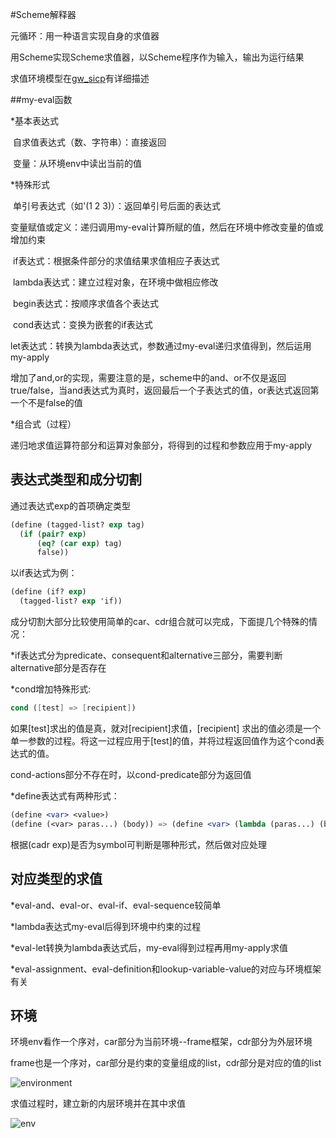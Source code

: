 #Scheme解释器

元循环：用一种语言实现自身的求值器

用Scheme实现Scheme求值器，以Scheme程序作为输入，输出为运行结果

求值环境模型在[gw_sicp](https://github.com/Lizhmq/SICP/blob/master/Texts/gw_sicp_03_01.pdf)有详细描述



##my-eval函数

*基本表达式

​	自求值表达式（数、字符串）：直接返回

​	变量：从环境env中读出当前的值

*特殊形式

​	单引号表达式（如'(1 2 3)）：返回单引号后面的表达式

​	变量赋值或定义：递归调用my-eval计算所赋的值，然后在环境中修改变量的值或增加约束

​	if表达式：根据条件部分的求值结果求值相应子表达式

​	lambda表达式：建立过程对象，在环境中做相应修改

​	begin表达式：按顺序求值各个表达式

​	cond表达式：变换为嵌套的if表达式

​	let表达式：转换为lambda表达式，参数通过my-eval递归求值得到，然后运用my-apply

​	增加了and,or的实现，需要注意的是，scheme中的and、or不仅是返回true/false，当and表达式为真时，返回最后一个子表达式的值，or表达式返回第一个不是false的值

*组合式（过程）

​	递归地求值运算符部分和运算对象部分，将得到的过程和参数应用于my-apply



## 表达式类型和成分切割

通过表达式exp的首项确定类型

```scheme
(define (tagged-list? exp tag)
  (if (pair? exp)
      (eq? (car exp) tag)
      false))
```

以if表达式为例：

```scheme
(define (if? exp)
  (tagged-list? exp 'if))
```



成分切割大部分比较使用简单的car、cdr组合就可以完成，下面提几个特殊的情况：

*if表达式分为predicate、consequent和alternative三部分，需要判断alternative部分是否存在

*cond增加特殊形式:

```scheme
cond ([test] => [recipient])
```

如果[test]求出的值是真，就对[recipient]求值，[recipient] 求出的值必须是一个单一参数的过程。将这一过程应用于[test]的值，并将过程返回值作为这个cond表达式的值。

cond-actions部分不存在时，以cond-predicate部分为返回值

*define表达式有两种形式：

```scheme
(define <var> <value>)
(define (<var> paras...) (body)) => (define <var> (lambda (paras...) (body)))
```

根据(cadr exp)是否为symbol可判断是哪种形式，然后做对应处理



## 对应类型的求值

*eval-and、eval-or、eval-if、eval-sequence较简单

*lambda表达式my-eval后得到环境中约束的过程

*eval-let转换为lambda表达式后，my-eval得到过程再用my-apply求值

*eval-assignment、eval-definition和lookup-variable-value的对应与环境框架有关



## 环境

环境env看作一个序对，car部分为当前环境--frame框架，cdr部分为外层环境

frame也是一个序对，car部分是约束的变量组成的list，cdr部分是对应的值的list

![environment](C:\Users\Joe\Documents\GitHub\SICP\Interpreter\environment.PNG)

求值过程时，建立新的内层环境并在其中求值

![env](C:\Users\Joe\Documents\GitHub\SICP\Interpreter\env.PNG)